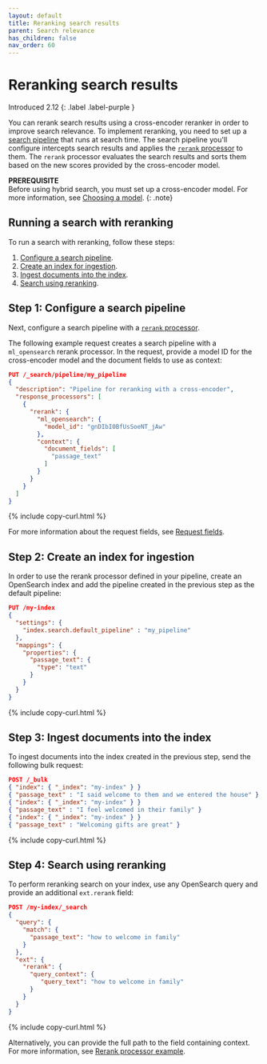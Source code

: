 ```yaml
---
layout: default
title: Reranking search results
parent: Search relevance
has_children: false
nav_order: 60
---
```


# Reranking search results
Introduced 2.12
{: .label .label-purple }

You can rerank search results using a cross-encoder reranker in order to improve search relevance. To implement reranking, you need to set up a [search pipeline]({{site.url}}{{site.baseurl}}/search-plugins/search-pipelines/index/) that runs at search time. The search pipeline you'll configure intercepts search results and applies the [`rerank` processor]({{site.url}}{{site.baseurl}}/search-plugins/search-pipelines/rerank-processor/) to them. The `rerank` processor evaluates the search results and sorts them based on the new scores provided by the cross-encoder model. 

**PREREQUISITE**<br>
Before using hybrid search, you must set up a cross-encoder model. For more information, see [Choosing a model]({{site.url}}{{site.baseurl}}/ml-commons-plugin/integrating-ml-models/#choosing-a-model).
{: .note}

## Running a search with reranking

To run a search with reranking, follow these steps:

1. [Configure a search pipeline](#step-1-configure-a-search-pipeline).
1. [Create an index for ingestion](#step-2-create-an-index-for-ingestion).
1. [Ingest documents into the index](#step-3-ingest-documents-into-the-index).
1. [Search using reranking](#step-4-search-using-reranking).

## Step 1: Configure a search pipeline

Next, configure a search pipeline with a [`rerank` processor]({{site.url}}{{site.baseurl}}/search-plugins/search-pipelines/rerank-processor/).

The following example request creates a search pipeline with a `ml_opensearch` rerank processor. In the request, provide a model ID for the cross-encoder model and the document fields to use as context:

```json
PUT /_search/pipeline/my_pipeline
{
  "description": "Pipeline for reranking with a cross-encoder",
  "response_processors": [
    {
      "rerank": {
        "ml_opensearch": {
          "model_id": "gnDIbI0BfUsSoeNT_jAw"
        },
        "context": {
          "document_fields": [
            "passage_text"
          ]
        }
      }
    }
  ]
}
```
{% include copy-curl.html %}

For more information about the request fields, see [Request fields]({{site.url}}{{site.baseurl}}/search-plugins/search-pipelines/rerank-processor/#request-fields).

## Step 2: Create an index for ingestion

In order to use the rerank processor defined in your pipeline, create an OpenSearch index and add the pipeline created in the previous step as the default pipeline:

```json
PUT /my-index
{
  "settings": {
    "index.search.default_pipeline" : "my_pipeline"
  },
  "mappings": {
    "properties": {
      "passage_text": {
        "type": "text"
      }
    }
  }
}
```
{% include copy-curl.html %}

## Step 3: Ingest documents into the index

To ingest documents into the index created in the previous step, send the following bulk request:

```json
POST /_bulk
{ "index": { "_index": "my-index" } }
{ "passage_text" : "I said welcome to them and we entered the house" }
{ "index": { "_index": "my-index" } }
{ "passage_text" : "I feel welcomed in their family" }
{ "index": { "_index": "my-index" } }
{ "passage_text" : "Welcoming gifts are great" }

```
{% include copy-curl.html %}

## Step 4: Search using reranking

To perform reranking search on your index, use any OpenSearch query and provide an additional `ext.rerank` field:

```json
POST /my-index/_search
{
  "query": {
    "match": {
      "passage_text": "how to welcome in family"
    }
  },
  "ext": {
    "rerank": {
      "query_context": {
         "query_text": "how to welcome in family"
      }
    }
  }
}
```
{% include copy-curl.html %}

Alternatively, you can provide the full path to the field containing context. For more information, see [Rerank processor example]({{site.url}}{{site.baseurl}}/search-plugins/search-pipelines/rerank-processor/#example).